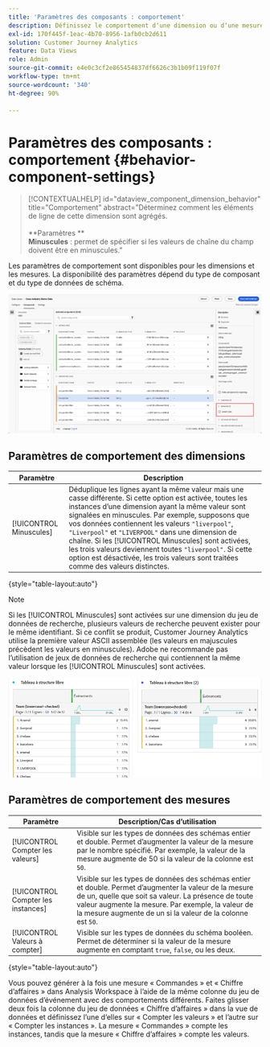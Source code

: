 ```yaml
---
title: 'Paramètres des composants : comportement'
description: Définissez le comportement dʼune dimension ou dʼune mesure dans le compte rendu des performances.
exl-id: 170f445f-1eac-4b70-8956-1afb0cb2d611
solution: Customer Journey Analytics
feature: Data Views
role: Admin
source-git-commit: e4e0c3cf2e865454837df6626c3b1b09f119f07f
workflow-type: tm+mt
source-wordcount: '340'
ht-degree: 90%

---
```


# Paramètres des composants : comportement {#behavior-component-settings}

<!-- markdownlint-disable MD034 -->

>[!CONTEXTUALHELP]
>id="dataview_component_dimension_behavior"
>title="Comportement"
>abstract="Déterminez comment les éléments de ligne de cette dimension sont agrégés.<br/><br/>**Paramètres **<br/>**Minuscules** : permet de spécifier si les valeurs de chaîne du champ doivent être en minuscules."

<!-- markdownlint-enable MD034 -->


Les paramètres de comportement sont disponibles pour les dimensions et les mesures. La disponibilité des paramètres dépend du type de composant et du type de données de schéma.

![Paramètres de comportement](../assets/behavior-settings.png)

## Paramètres de comportement des dimensions

| Paramètre | Description |
| --- | --- |
| [!UICONTROL Minuscules] | Déduplique les lignes ayant la même valeur mais une casse différente. Si cette option est activée, toutes les instances dʼune dimension ayant la même valeur sont signalées en minuscules. Par exemple, supposons que vos données contiennent les valeurs `"liverpool"`, `"Liverpool"` et `"LIVERPOOL"` dans une dimension de chaîne. Si les [!UICONTROL Minuscules] sont activées, les trois valeurs deviennent toutes `"liverpool"`. Si cette option est désactivée, les trois valeurs sont traitées comme des valeurs distinctes. |

{style="table-layout:auto"}

>[!NOTE]
>
>Si les [!UICONTROL Minuscules] sont activées sur une dimension du jeu de données de recherche, plusieurs valeurs de recherche peuvent exister pour le même identifiant. Si ce conflit se produit, Customer Journey Analytics utilise la première valeur ASCII assemblée (les valeurs en majuscules précèdent les valeurs en minuscules). Adobe ne recommande pas lʼutilisation de jeux de données de recherche qui contiennent la même valeur lorsque les [!UICONTROL Minuscules] sont activées.

![Dimension sensible à la casse](../assets/case-sens-workspace.png)

## Paramètres de comportement des mesures

| Paramètre | Description/Cas d’utilisation |
| --- | --- |
| [!UICONTROL Compter les valeurs] | Visible sur les types de données des schémas entier et double. Permet dʼaugmenter la valeur de la mesure par le nombre spécifié. Par exemple, la valeur de la mesure augmente de 50 si la valeur de la colonne est `50`. |
| [!UICONTROL Compter les instances] | Visible sur les types de données des schémas entier et double. Permet dʼaugmenter la valeur de la mesure de un, quelle que soit sa valeur. La présence de toute valeur augmente la mesure. Par exemple, la valeur de la mesure augmente de un si la valeur de la colonne est `50`. |
| [!UICONTROL Valeurs à compter] | Visible sur les types de données du schéma booléen. Permet de déterminer si la valeur de la mesure augmente en comptant `true`, `false`, ou les deux. |

{style="table-layout:auto"}

Vous pouvez générer à la fois une mesure « Commandes » et « Chiffre dʼaffaires » dans Analysis Workspace à lʼaide de la même colonne du jeu de données dʼévénement avec des comportements différents. Faites glisser deux fois la colonne du jeu de données « Chiffre dʼaffaires » dans la vue de données et définissez lʼune dʼelles sur « Compter les valeurs » et lʼautre sur « Compter les instances ». La mesure « Commandes » compte les instances, tandis que la mesure « Chiffre dʼaffaires » compte les valeurs.
